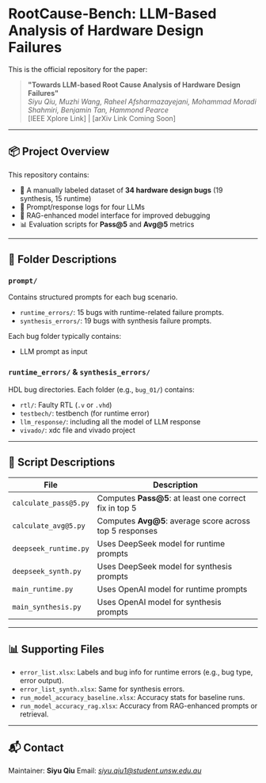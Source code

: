 # RootCause-Bench: LLM-Based Analysis of Hardware Design Failures

This is the official repository for the paper:

> **"Towards LLM-based Root Cause Analysis of Hardware Design Failures"**  
> _Siyu Qiu, Muzhi Wang, Raheel Afsharmazayejani, Mohammad Moradi Shahmiri, Benjamin Tan, Hammond Pearce_  
> [IEEE Xplore Link] | [arXiv Link Coming Soon]

---

## 📦 Project Overview

This repository contains:

- 🐞 A manually labeled dataset of **34 hardware design bugs** (19 synthesis, 15 runtime)
- 💬 Prompt/response logs for four LLMs
- 🧠 RAG-enhanced model interface for improved debugging
- 📊 Evaluation scripts for **Pass@5** and **Avg@5** metrics

---

## 📂 Folder Descriptions

### `prompt/`
Contains structured prompts for each bug scenario.
- `runtime_errors/`: 15 bugs with runtime-related failure prompts.
- `synthesis_errors/`: 19 bugs with synthesis failure prompts.

Each bug folder typically contains:
- LLM prompt as input

### `runtime_errors/` & `synthesis_errors/`
HDL bug directories.
Each folder (e.g., `bug_01/`) contains:
- `rtl/`: Faulty RTL (`.v` or `.vhd`)
- `testbech/`: testbench (for runtime error)
- `llm_response/`: including all the model of LLM response
- `vivado/`: xdc file and vivado project

---

## 📜 Script Descriptions

| File                      | Description                                                  |
|---------------------------|--------------------------------------------------------------|
| `calculate_pass@5.py`     | Computes **Pass@5**: at least one correct fix in top 5       |
| `calculate_avg@5.py`      | Computes **Avg@5**: average score across top 5 responses     |
| `deepseek_runtime.py`     | Uses DeepSeek model for runtime prompts            |
| `deepseek_synth.py`       | Uses DeepSeek model for synthesis prompts                    |
| `main_runtime.py`         | Uses OpenAI model for runtime prompts           |
| `main_synthesis.py`       | Uses OpenAI model for synthesis prompts                                 |

---

## 📊 Supporting Files

- `error_list.xlsx`: Labels and bug info for runtime errors (e.g., bug type, error output).
- `error_list_synth.xlsx`: Same for synthesis errors.
- `run_model_accuracy_baseline.xlsx`: Accuracy stats for baseline runs.
- `run_model_accuracy_rag.xlsx`: Accuracy from RAG-enhanced prompts or retrieval.

---

## 📬 Contact

Maintainer: **Siyu Qiu**
Email: *siyu.qiu1@student.unsw.edu.au*

